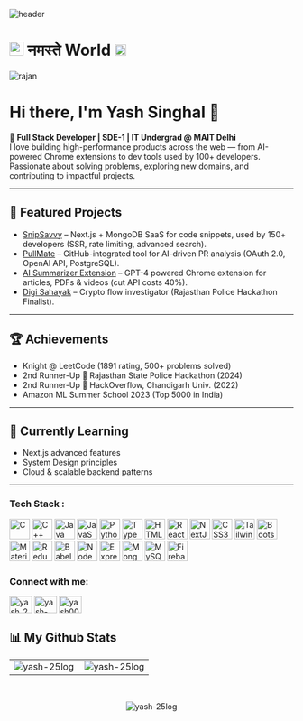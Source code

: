 ![header](https://user-images.githubusercontent.com/85401522/193738869-1aae5c48-37b8-487d-bedb-de2dba39fd5e.png)
<h1><img src="https://imgur.com/CTPzCrS.gif" height=25px width=25px> <b> नमस्ते World </b> <img src="https://imgur.com/TFzFv3D.gif" height=20px width=20px></h1>
<!-- <img src="https://camo.githubusercontent.com/f1f2bc6e7ec110b34bab4ec55aa5c93ebae552ae011f5756bd7b7f783d627a6d/68747470733a2f2f63646e2e6472696262626c652e636f6d2f75736572732f313136323037372f73637265656e73686f74732f333834383931342f70726f6772616d6d65722e676966" height=47% width=47% align="right"> -->
<p align="left"> <img src="https://komarev.com/ghpvc/?username=yash-25log" alt="rajan" /> </p>

# Hi there, I'm Yash Singhal 👋  

🚀 **Full Stack Developer | SDE-1 | IT Undergrad @ MAIT Delhi**  
I love building high-performance products across the web — from AI-powered Chrome extensions to dev tools used by 100+ developers. Passionate about solving problems, exploring new domains, and contributing to impactful projects.  

---

## 🚀 Featured Projects  

- [SnipSavvy](https://snipsavvy.vercel.app/) – Next.js + MongoDB SaaS for code snippets, used by 150+ developers (SSR, rate limiting, advanced search).  
- [PullMate](https://github.com/yash-25log/PullMate) – GitHub-integrated tool for AI-driven PR analysis (OAuth 2.0, OpenAI API, PostgreSQL).  
- [AI Summarizer Extension](https://github.com/yash-25log/TorchKb_extension) – GPT-4 powered Chrome extension for articles, PDFs & videos (cut API costs 40%).  
- [Digi Sahayak](https://github.com/yash-25log/Digi-Sahayak) – Crypto flow investigator (Rajasthan Police Hackathon Finalist).  


---

## 🏆 Achievements  

- Knight @ LeetCode (1891 rating, 500+ problems solved)  
- 2nd Runner-Up 🥈 Rajasthan State Police Hackathon (2024)  
- 2nd Runner-Up 🥈 HackOverflow, Chandigarh Univ. (2022)  
- Amazon ML Summer School 2023 (Top 5000 in India)  

---

## 🌱 Currently Learning  
- Next.js advanced features  
- System Design principles  
- Cloud & scalable backend patterns  

---

### Tech Stack :

<p align="left">
<a href="https://docs.microsoft.com/en-us/cpp/?view=msvc-170" target="_blank" rel="noreferrer"><img src="https://raw.githubusercontent.com/danielcranney/readme-generator/main/public/icons/skills/c-colored.svg" width="36" height="36" alt="C" /></a>
<a href="https://docs.microsoft.com/en-us/cpp/?view=msvc-170" target="_blank" rel="noreferrer"><img src="https://raw.githubusercontent.com/danielcranney/readme-generator/main/public/icons/skills/cplusplus-colored.svg" width="36" height="36" alt="C++" /></a>
<a href="https://www.oracle.com/java/" target="_blank" rel="noreferrer"><img src="https://raw.githubusercontent.com/danielcranney/readme-generator/main/public/icons/skills/java-colored.svg" width="36" height="36" alt="Java" /></a>
<a href="https://developer.mozilla.org/en-US/docs/Web/JavaScript" target="_blank" rel="noreferrer"><img src="https://raw.githubusercontent.com/danielcranney/readme-generator/main/public/icons/skills/javascript-colored.svg" width="36" height="36" alt="JavaScript" /></a>
<a href="https://www.python.org/" target="_blank" rel="noreferrer"><img src="https://raw.githubusercontent.com/danielcranney/readme-generator/main/public/icons/skills/python-colored.svg" width="36" height="36" alt="Python" /></a>
<a href="https://www.typescriptlang.org/" target="_blank" rel="noreferrer"><img src="https://raw.githubusercontent.com/danielcranney/readme-generator/main/public/icons/skills/typescript-colored.svg" width="36" height="36" alt="TypeScript" /></a>
<a href="https://developer.mozilla.org/en-US/docs/Glossary/HTML5" target="_blank" rel="noreferrer"><img src="https://raw.githubusercontent.com/danielcranney/readme-generator/main/public/icons/skills/html5-colored.svg" width="36" height="36" alt="HTML5" /></a>
<a href="https://reactjs.org/" target="_blank" rel="noreferrer"><img src="https://raw.githubusercontent.com/danielcranney/readme-generator/main/public/icons/skills/react-colored.svg" width="36" height="36" alt="React" /></a>
<a href="https://nextjs.org/docs" target="_blank" rel="noreferrer"><img src="https://raw.githubusercontent.com/danielcranney/readme-generator/main/public/icons/skills/nextjs-colored.svg" width="36" height="36" alt="NextJs" /></a>
<a href="https://www.w3.org/TR/CSS/#css" target="_blank" rel="noreferrer"><img src="https://raw.githubusercontent.com/danielcranney/readme-generator/main/public/icons/skills/css3-colored.svg" width="36" height="36" alt="CSS3" /></a>
<a href="https://tailwindcss.com/" target="_blank" rel="noreferrer"><img src="https://raw.githubusercontent.com/danielcranney/readme-generator/main/public/icons/skills/tailwindcss-colored.svg" width="36" height="36" alt="TailwindCSS" /></a>
<a href="https://getbootstrap.com/" target="_blank" rel="noreferrer"><img src="https://raw.githubusercontent.com/danielcranney/readme-generator/main/public/icons/skills/bootstrap-colored.svg" width="36" height="36" alt="Bootstrap" /></a>
<a href="https://mui.com/" target="_blank" rel="noreferrer"><img src="https://raw.githubusercontent.com/danielcranney/readme-generator/main/public/icons/skills/materialui-colored.svg" width="36" height="36" alt="Material UI" /></a>
<a href="https://redux.js.org/" target="_blank" rel="noreferrer"><img src="https://raw.githubusercontent.com/danielcranney/readme-generator/main/public/icons/skills/redux-colored.svg" width="36" height="36" alt="Redux" /></a>
<a href="https://babeljs.io/" target="_blank" rel="noreferrer"><img src="https://raw.githubusercontent.com/danielcranney/readme-generator/main/public/icons/skills/babel-colored.svg" width="36" height="36" alt="Babel" /></a>
<a href="https://nodejs.org/en/" target="_blank" rel="noreferrer"><img src="https://raw.githubusercontent.com/danielcranney/readme-generator/main/public/icons/skills/nodejs-colored.svg" width="36" height="36" alt="NodeJS" /></a>
<a href="https://expressjs.com/" target="_blank" rel="noreferrer"><img src="https://raw.githubusercontent.com/danielcranney/readme-generator/main/public/icons/skills/express-colored.svg" width="36" height="36" alt="Express" /></a>
<a href="https://www.mongodb.com/" target="_blank" rel="noreferrer"><img src="https://raw.githubusercontent.com/danielcranney/readme-generator/main/public/icons/skills/mongodb-colored.svg" width="36" height="36" alt="MongoDB" /></a>
<a href="https://www.mysql.com/" target="_blank" rel="noreferrer"><img src="https://raw.githubusercontent.com/danielcranney/readme-generator/main/public/icons/skills/mysql-colored.svg" width="36" height="36" alt="MySQL" /></a>
<a href="https://firebase.google.com/" target="_blank" rel="noreferrer"><img src="https://raw.githubusercontent.com/danielcranney/readme-generator/main/public/icons/skills/firebase-colored.svg" width="36" height="36" alt="Firebase" /></a>
</p>

<!-- <p align="left"> <img src="https://komarev.com/ghpvc/?username=yash-25log&label=Profile%20views&color=0e75b6&style=flat" alt="yash-25log" /> </p> -->

<!-- <p align="left"> <a href="https://github.com/ryo-ma/github-profile-trophy"><img src="https://github-profile-trophy.vercel.app/?username=yash-25log" alt="yash-25log" /></a> </p> -->

<!-- <p align="left"> <a href="https://twitter.com/yash_25log" target="blank"><img src="https://img.shields.io/twitter/follow/yash_25log?logo=twitter&style=for-the-badge" alt="yash_25log" /></a> </p> -->

<h3 align="left">Connect with me:</h3>
<p align="left">
<a href="https://twitter.com/yash_25log" target="blank"><img align="center" src="https://raw.githubusercontent.com/rahuldkjain/github-profile-readme-generator/master/src/images/icons/Social/twitter.svg" alt="yash_25log" height="30" width="40" /></a>
<a href="https://linkedin.com/in/yash-25log" target="blank"><img align="center" src="https://raw.githubusercontent.com/rahuldkjain/github-profile-readme-generator/master/src/images/icons/Social/linked-in-alt.svg" alt="yash-25log" height="30" width="40" /></a>
<a href="https://www.leetcode.com/yash003log" target="blank"><img align="center" src="https://raw.githubusercontent.com/rahuldkjain/github-profile-readme-generator/master/src/images/icons/Social/leet-code.svg" alt="yash003log" height="30" width="40" /></a>
</p>

## 📊 My Github Stats
<!-- <b>My GitHub Stats :</b> -->
|                          |              |
| :---------------------: | :----------------------: |
| <img align="left"  src="https://github-readme-stats.vercel.app/api/top-langs?username=yash-25log&show_icons=true&theme=dark&title_color=4b9eec&text_color=ffffff&locale=en&layout=compact" alt="yash-25log" /> | <img align="center" src="https://github-readme-stats.vercel.app/api?username=yash-25log&show_icons=true&theme=dark&title_color=42adff&text_color=ffffff&locale=en" alt="yash-25log" /> |


<br/>
<p align="center">
    <img align="center" src="https://github-readme-streak-stats.herokuapp.com/?user=yash-25log&theme=dark" alt="yash-25log" />
</p>
<br/>

<p></p>
<!-- <br/>
<picture>
  <source media="(prefers-color-scheme: dark)" srcset="github-snake-dark.svg" />
  <source media="(prefers-color-scheme: light)" srcset="github-snake.svg" />
  <img alt="github-snake" src="(https://raw.githubusercontent.com/yash-25log/yash-25log/b8285d1fdd2e0cf95512d25f5520ce2c8904b540/github-contribution-grid-snake.svg)" />
</picture>
<img alt="github-snake" src="(https://raw.githubusercontent.com/yash-25log/yash-25log/b8285d1fdd2e0cf95512d25f5520ce2c8904b540/github-contribution-grid-snake.svg)" />
github-contribution-grid-snake.svg -->

<!--### 🚀 My contributions! Whose <img src= "https://c.tenor.com/BczFoyx41WoAAAAj/swallowed-the-mighty-ones.gif" width= "30" height= "30"> snake is this!? 😭 -->
<!-- ![Contribution grid snake animation](https://raw.githubusercontent.com/codergirl-al/codergirl-al/output/github-contribution-grid-snake.svg) -->

